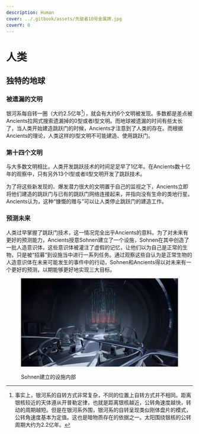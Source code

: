 ```yaml
---
description: Human
cover: ../.gitbook/assets/先驱者10号金属牌.jpg
coverY: 0
---
```


# 人类

## 独特的地球

### 被遗漏的文明

银河系每自转一圈（大约2.5亿年[^1]），就会有大约6个文明被发现。多数都是差点被Ancients拉网式搜索遗漏掉的0型或者Ⅰ型文明。而地球被遗漏的时间有些太长了，当人类开始建造跳跃门的时候，Ancients才注意到了人类的存在。而根据Ancients的理论，人类这样的Ⅰ型文明不可能建造、使用跳跃门。

### 第十四个文明

与大多数文明相比，人类开发跳跃技术的时间足足早了1亿年。在Ancients数十亿年的观察中，只有另外13个Ⅰ型或者Ⅱ型文明开发了跳跃技术。

为了将这些新发现的、爆发潜力很大的文明置于自己的监视之下，Ancients立即将他们建造的跳跃门与已有的跳跃门网络连接起来，并指向没有生命的类地行星。Ancients认为，这种“慷慨的赠与”可以让人类停止跳跃门的建造工作。

### 预测未来

人类过早掌握了跳跃门技术，这一情况完全出乎Ancients的意料。为了对未来有更好的预测能力，Ancients授意Sohnen建立了一个设施，Sohnen在其中创造了一批人造意识体，这些意识体被灌注了虚假的记忆，让他们以为自己是正常的生物，只是被“招募”到设施当中进行一系列任务。通过观察这些自认为是正常生物的人造意识体在未来可能发生的事件中的行动，Sohnen和Ancients得以对未来有一个更好的预测，以期能够更好地实现三大目标。

<figure><img src="../.gitbook/assets/Sohnen Timelines Facility.jpg" alt=""><figcaption><p>Sohnen建立的设施内部</p></figcaption></figure>

[^1]: 事实上，银河系的自转方式非常复杂，不同的位置上自转方式并不相同。距离银核较近的天体遵从开普勒定律，也就是距离银核越近，公转角速度越快，转动的周期越短。但是在银河系外围，银河系的自转呈现类似刚体盘片的模式，公转角速度基本为定值。这也是暗物质存在的依据之一。太阳围绕银核的公转周期大约为2.2亿年。
